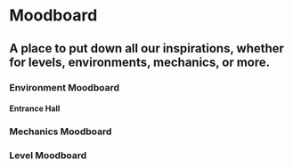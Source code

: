 # Moodboard
## A place to put down all our inspirations, whether for levels, environments, mechanics, or more.

### Environment Moodboard

#### Entrance Hall


### Mechanics Moodboard

### Level Moodboard
